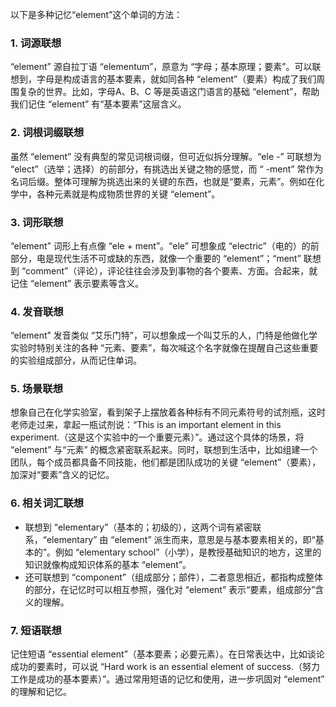 以下是多种记忆“element”这个单词的方法：

### 1. 词源联想
“element” 源自拉丁语 “elementum”，原意为 “字母；基本原理；要素”。可以联想到，字母是构成语言的基本要素，就如同各种 “element”（要素）构成了我们周围复杂的世界。比如，字母A、B、C 等是英语这门语言的基础 “element”，帮助我们记住 “element” 有“基本要素”这层含义。

### 2. 词根词缀联想
虽然 “element” 没有典型的常见词根词缀，但可近似拆分理解。“ele -” 可联想为 “elect”（选举；选择）的前部分，有挑选出关键之物的感觉，而 “ -ment” 常作为名词后缀。整体可理解为挑选出来的关键的东西，也就是“要素，元素”。例如在化学中，各种元素就是构成物质世界的关键 “element”。

### 3. 词形联想
“element” 词形上有点像 “ele + ment”。“ele” 可想象成 “electric”（电的）的前部分，电是现代生活不可或缺的东西，就像一个重要的 “element”；“ment” 联想到 “comment”（评论），评论往往会涉及到事物的各个要素、方面。合起来，就记住 “element” 表示要素等含义。

### 4. 发音联想
“element” 发音类似 “艾乐门特”，可以想象成一个叫艾乐的人，门特是他做化学实验时特别关注的各种 “元素、要素”，每次喊这个名字就像在提醒自己这些重要的实验组成部分，从而记住单词。

### 5. 场景联想
想象自己在化学实验室，看到架子上摆放着各种标有不同元素符号的试剂瓶，这时老师走过来，拿起一瓶试剂说：“This is an important element in this experiment.（这是这个实验中的一个重要元素）”。通过这个具体的场景，将 “element” 与“元素” 的概念紧密联系起来。同时，联想到生活中，比如组建一个团队，每个成员都具备不同技能，他们都是团队成功的关键 “element”（要素），加深对“要素”含义的记忆。

### 6. 相关词汇联想
 - 联想到 “elementary”（基本的；初级的），这两个词有紧密联系，“elementary” 由 “element” 派生而来，意思是与基本要素相关的，即“基本的”。例如 “elementary school”（小学），是教授基础知识的地方，这里的知识就像构成知识体系的基本 “element”。
 - 还可联想到 “component”（组成部分；部件），二者意思相近，都指构成整体的部分，在记忆时可以相互参照，强化对 “element” 表示“要素，组成部分”含义的理解。

### 7. 短语联想
记住短语 “essential element”（基本要素；必要元素）。在日常表达中，比如谈论成功的要素时，可以说 “Hard work is an essential element of success.（努力工作是成功的基本要素）”。通过常用短语的记忆和使用，进一步巩固对 “element” 的理解和记忆。 